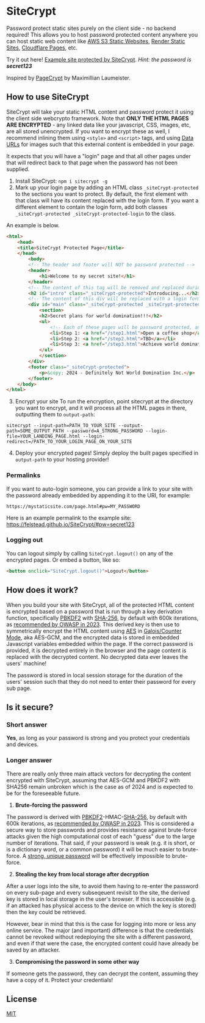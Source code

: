 # SiteCrypt

Password protect static sites purely on the client side - no backend required!  This allows you to host password protected content anywhere you can host static web content like [AWS S3 Static Websites](https://docs.aws.amazon.com/AmazonS3/latest/userguide/WebsiteHosting.html), [Render Static Sites](https://render.com/docs/static-sites), [Cloudflare Pages](https://pages.cloudflare.com/), etc.

Try it out here! <a href="https://felstead.github.io/SiteCrypt/">Example site protected by SiteCrypt</a>. <i>Hint: the password is <b>secret123</b></i>

Inspired by [PageCrypt](https://pagecrypt.maxlaumeister.com/) by Maximillian Laumeister. 

## How to use SiteCrypt
SiteCrypt will take your static HTML content and password protect it using the client side webcrypto framework.  Note that **ONLY THE HTML PAGES ARE ENCRYPTED** - any linked data like your javascript, CSS, images, etc, are all stored unencrypted.  If you want to encrypt these as well, I recommend inlining them using `<style>` and `<script>` tags, and using [Data URLs](https://developer.mozilla.org/en-US/docs/Web/URI/Schemes/data) for images such that this external content is embedded in your page.

It expects that you will have a "login" page and that all other pages under that will redirect back to that page when the password has not been supplied.

1. Install SiteCrypt: `npm i sitecrypt -g`
2. Mark up your login page by adding an HTML class `_siteCrypt-protected` to the sections you want to protect.  By default, the first element with that class will have its content replaced with the login form.  If you want a different element to contain the login form, add both classes `_siteCrypt-protected _siteCrypt-protected-login` to the class.

An example is below.

```html
<html>
    <head>
    <title>SiteCrypt Protected Page</title>
    </head>
        <body>
        <!-- The header and footer will NOT be password protected -->
        <header>
            <h1>Welcome to my secret site!</h1>
        </header>
        <!-- The content of this tag will be removed and replaced during the decryption phase -->
        <h2 id="intro" class="_siteCrypt-protected">Introducing...</h2>
        <!-- The content of this div will be replaced with a login form prompting the user for the password since it has _siteCrypt-protected-login on it along with _siteCrypt-protected-->
        <div id="main" class="_siteCrypt-protected _siteCrypt-protected-login">
            <section>
            <h2>Secret plans for world domination!!!</h2>
            <ul>
                <!-- Each of these pages will be password protected, and if you try to navigate to them directly, you'll be redirected back to the landing page -->
                <li>Step 1: <a href="/step1.html">Open a coffee shop</a></li>
                <li>Step 2: <a href="/step2.html">TBD</a></li>
                <li>Step 3: <a href="/step3.html">Achieve world domination!</a></li>
            </ul>
            </section>
        </div>
        <footer class="_siteCrypt-protected">
            <p>&copy; 2024 - Definitely Not World Domination Inc.</p>
        </footer>
    </body>
</html>
```
3. Encrypt your site
To run the encryption, point sitecrypt at the directory you want to encrypt, and it will process all the HTML pages in there, outputting them to `output-path`:

```
sitecrypt --input-path=PATH_TO_YOUR_SITE --output-path=SOME_OUTPUT_PATH --password=A_STRONG_PASSWORD --login-file=YOUR_LANDING_PAGE.html --login-redirect=/PATH_TO_YOUR_LOGIN_PAGE_ON_YOUR_SITE
```

4. Deploy your encrypted pages!
Simply deploy the built pages specified in `output-path` to your hosting provider!

### Permalinks
If you want to auto-login someone, you can provide a link to your site with the password already embedded by appending it to the URI, for example:

```
https://mystaticsite.com/page.html#pw=MY_PASSWORD
```

Here is an example permalink to the example site: https://felstead.github.io/SiteCrypt/#pw=secret123

### Logging out
You can logout simply by calling `SiteCrypt.logout()` on any of the encrypted pages.  Or embed a button, like so:

```html
<button onclick="SiteCrypt.logout()">Logout</button>
```

## How does it work?
When you build your site with SiteCrypt, all of the protected HTML content is encrypted based on a password that is run through a key derivation function, specifically [PBKDF2](https://en.wikipedia.org/wiki/PBKDF2) with [SHA-256](https://en.wikipedia.org/wiki/SHA-2), by default with 600k iterations, as [recommended by OWASP in 2023](https://cheatsheetseries.owasp.org/cheatsheets/Password_Storage_Cheat_Sheet.html#pbkdf2).  This derived key is then use to symmetrically encrypt the HTML content using [AES](https://en.wikipedia.org/wiki/Advanced_Encryption_Standard) in [Galois/Counter Mode](https://en.wikipedia.org/wiki/Galois/Counter_Mode), aka AES-GCM, and the encrypted data is stored in embedded Javascript variables embedded within the page. If the correct password is provided, it is decrypted entirely in the browser and the page content is replaced with the decrypted content.  No decrypted data ever leaves the users' machine!

The password is stored in local session storage for the duration of the users' session such that they do not need to enter their password for every sub page.

## Is it secure?
### Short answer
**Yes**, as long as your password is strong and you protect your credentials and devices.

### Longer answer

There are really only three main attack vectors for decrypting the content encrypted with SiteCrypt, assuming that AES-GCM and PBKDF2 with SHA256 remain unbroken which is the case as of 2024 and is expected to be for the foreseeable future.

1. **Brute-forcing the password**

The password is derived with [PBKDF2](https://en.wikipedia.org/wiki/PBKDF2)-HMAC-[SHA-256](https://en.wikipedia.org/wiki/SHA-2), by default with 600k iterations, as [recommended by OWASP in 2023](https://cheatsheetseries.owasp.org/cheatsheets/Password_Storage_Cheat_Sheet.html#pbkdf2).  This is considered a secure way to store passwords and provides resistance against brute-force attacks given the high computational cost of each "guess" due to the large number of iterations.  That said, if your password is weak (e.g. it is short, or is a dictionary word, or a common password) it will be much easier to brute-force.  A [strong, unique password](https://www.lastpass.com/features/password-generator) will be effectively impossible to brute-force.

2. **Stealing the key from local storage after decryption**

After a user logs into the site, to avoid them having to re-enter the password on every sub-page and every subseqeuent revisit to the site, the derived key is stored in local storage in the user's browser.  If this is accessible (e.g. if an attacked has physical access to the device on which the key is stored) then the key could be retrieved.  

However, bear in mind that this is the case for logging into more or less any online service.  The major (and important) difference is that the credentials cannot be revoked without redeploying the site with a different password, and even if that were the case, the encrypted content could have already be saved by an attacker.

3. **Compromising the password in some other way**

If someone gets the password, they can decrypt the content, assuming they have a copy of it.  Protect your credentials!

## License

[MIT](LICENSE)
